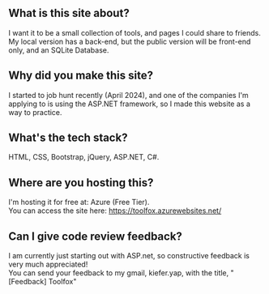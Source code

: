 ## What is this site about?
I want it to be a small collection of tools, and pages I could share to friends.\
My local version has a back-end, but the public version will be front-end only, and an SQLite Database.

## Why did you make this site?
I started to job hunt recently (April 2024), and one of the companies I'm applying to is using the ASP.NET framework, so I made this website as a way to practice.

## What's the tech stack?
HTML, CSS, Bootstrap, jQuery, ASP.NET, C#.

## Where are you hosting this?
I'm hosting it for free at: Azure (Free Tier).\
You can access the site here: https://toolfox.azurewebsites.net/

## Can I give code review feedback?
I am currently just starting out with ASP.net, so constructive feedback is very much appreciated!\
You can send your feedback to my gmail, kiefer.yap, with the title, "[Feedback] Toolfox"
